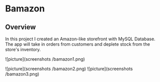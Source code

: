 # Bamazon

## Overview
In this project I created  an Amazon-like storefront with MySQL Database.  The app will take in orders from customers and deplete stock from the store's inventory.

![picture](screenshots /bamazon1.png)

![picture](screenshots /bamazon2.png)
![picture](screenshots /bamazon3.png)